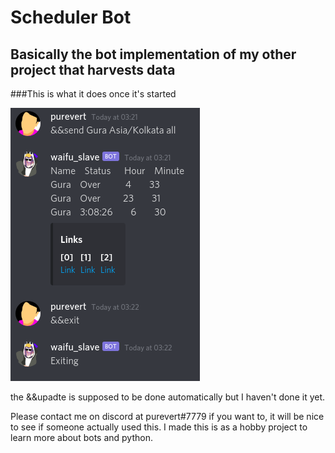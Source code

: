 # Scheduler Bot

## Basically the bot implementation of my other project that harvests data

###This is what it does once it's started

![yes](https://raw.githubusercontent.com/sagniKdas53/scheduler_bot/master/Screenshot_2020-09-24_03%3A26%3A39%3A030.png)

the &&upadte is supposed to be done automatically but I haven't done it yet.

Please contact me on discord at purevert#7779 if you want to, it will be nice to see if someone actually used this.
I made this is as a hobby project to learn more about bots and python.
